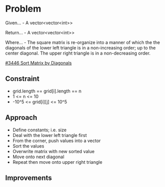 
# Problem
Given...
    - A vector\<vector\<int>>

Return...
    - A vector\<vector\<int>>

Where...
    - The square matrix is re-organize into a manner of which the the diagonals
of the lower left triangle is in a non-increasing order; up to the center 
diagonal. The upper right triangle is in a non-decreasing order.

[\#3446 Sort Matrix by Diagonals](https://leetcode.com/problems/sort-matrix-by-diagonals/)

## Constraint
- grid.length == grid\[i].length == n
- 1 <= n <= 10
- -10^5 <= grid\[i]\[j] <= 10^5

## Approach
- Define constants; i.e. size
- Deal with the lower left triangle first
- From the corner, push values into a vector
- Sort the values
- Overwrite matrix with new sorted value
- Move onto next diagonal
- Repeat then move onto upper right triangle

## Improvements

